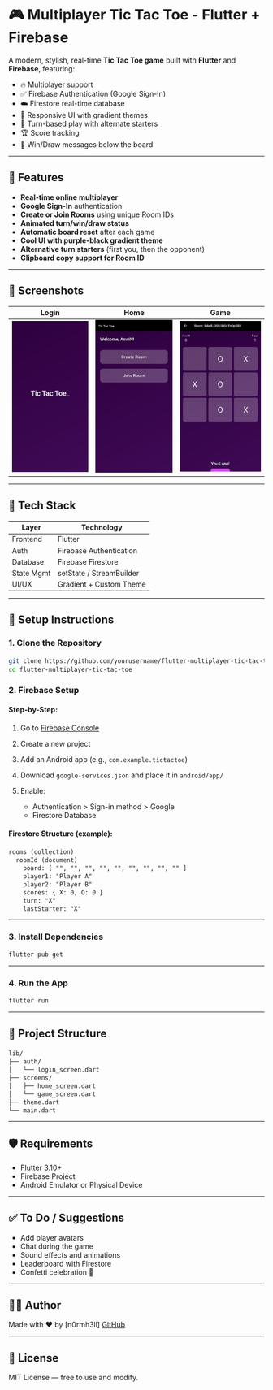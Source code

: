 # 🎮 Multiplayer Tic Tac Toe - Flutter + Firebase

A modern, stylish, real-time **Tic Tac Toe game** built with **Flutter** and **Firebase**, featuring:

* 🔥 Multiplayer support
* ✅ Firebase Authentication (Google Sign-In)
* ☁️ Firestore real-time database
* 🎨 Responsive UI with gradient themes
* 🔁 Turn-based play with alternate starters
* 🏆 Score tracking
* 🎉 Win/Draw messages below the board

---

## 🚀 Features

* **Real-time online multiplayer**
* **Google Sign-In** authentication
* **Create or Join Rooms** using unique Room IDs
* **Animated turn/win/draw status**
* **Automatic board reset** after each game
* **Cool UI with purple-black gradient theme**
* **Alternative turn starters** (first you, then the opponent)
* **Clipboard copy support for Room ID**

---

## 📱 Screenshots

| Login                           | Home                          | Game                          |
| ------------------------------- | ----------------------------- | ----------------------------- |
| ![login](screenshots/login.jpeg) | ![home](screenshots/home.jpeg) | ![game](screenshots/game.jpeg) |

---

## 🧠 Tech Stack

| Layer      | Technology               |
| ---------- | ------------------------ |
| Frontend   | Flutter                  |
| Auth       | Firebase Authentication  |
| Database   | Firebase Firestore       |
| State Mgmt | setState / StreamBuilder |
| UI/UX      | Gradient + Custom Theme  |

---

## 🔧 Setup Instructions

### 1. Clone the Repository

```bash
git clone https://github.com/yourusername/flutter-multiplayer-tic-tac-toe.git
cd flutter-multiplayer-tic-tac-toe
```

### 2. Firebase Setup

#### Step-by-Step:

1. Go to [Firebase Console](https://console.firebase.google.com/)
2. Create a new project
3. Add an Android app (e.g., `com.example.tictactoe`)
4. Download `google-services.json` and place it in `android/app/`
5. Enable:

   * Authentication > Sign-in method > Google
   * Firestore Database

#### Firestore Structure (example):

```
rooms (collection)
  roomId (document)
    board: [ "", "", "", "", "", "", "", "", "" ]
    player1: "Player A"
    player2: "Player B"
    scores: { X: 0, O: 0 }
    turn: "X"
    lastStarter: "X"
```

---

### 3. Install Dependencies

```bash
flutter pub get
```

---

### 4. Run the App

```bash
flutter run
```

---

## 📂 Project Structure

```
lib/
├── auth/
│   └── login_screen.dart
├── screens/
│   ├── home_screen.dart
│   └── game_screen.dart
├── theme.dart
└── main.dart
```

---


## 🛡️ Requirements

* Flutter 3.10+
* Firebase Project
* Android Emulator or Physical Device

---

## ✅ To Do / Suggestions

* Add player avatars
* Chat during the game
* Sound effects and animations
* Leaderboard with Firestore
* Confetti celebration 🎉

---

## 🧑‍💻 Author

Made with ❤️ by \[n0rmh3ll]
[GitHub](https://github.com/n0rmh3ll)

---

## 📃 License

MIT License — free to use and modify.

